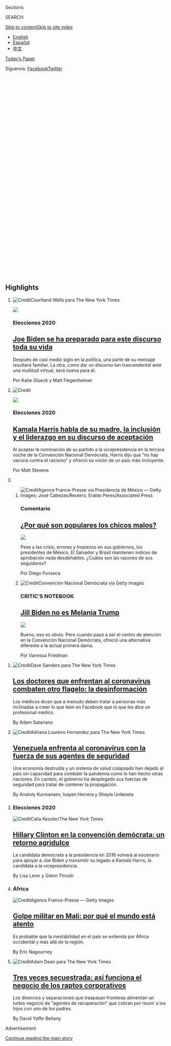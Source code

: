 <div id="app">

<div>

<div class="NYTAppHideMasthead css-1r6wvpq e1suatyy0">

<div class="section css-ui9rw0 e1suatyy2">

<div class="css-11hrj97 er09x8g0">

<div class="css-6n7j50">

</div>

<span class="css-1dv1kvn">Sections</span>

<div class="css-10488qs">

<span class="css-1dv1kvn">SEARCH</span>

</div>

[Skip to content](#site-content)[Skip to site
index](#site-index)

</div>

<div class="css-8xdxq2 e1huz5gh0">

</div>

<div class="css-8pe5zk">

  - [English](/)
  - [Español](https://www.nytimes3xbfgragh.onion/es/)
  - [中文](https://cn.nytimes3xbfgragh.onion)

</div>

</div>

<div id="masthead-bar-one" class="section hasLinks css-sxh6us e1csuq9d3">

<div class="css-4xv533 e1csuq9d0">

</div>

<div class="css-1uqjmks e1csuq9d1">

</div>

<div class="css-9e9ivx">

[](https://myaccount.nytimes3xbfgragh.onion/auth/login?response_type=cookie&client_id=vi)

</div>

<div class="css-1bvtpon e1csuq9d2">

[Today’s Paper](https://www.nytimes3xbfgragh.onion/section/todayspaper)

</div>

<div class="css-bfvq22 e1csuq9d4">

<div class="css-krcwou">

<span class="css-lmhjtr">Síguenos:
</span>[Facebook](https://www.facebookcorewwwi.onion/nytimeses/)[Twitter](https://twitter.com/nytimesES)

</div>

</div>

</div>

<div class="css-stscvm">

<div class="css-158f1cv" data-testid="masthead-desktop-logo">

</div>

</div>

<div class="css-wu78io">

</div>

<div class="css-1y7qxpi" data-aria-hidden="true" style="visibility:hidden">

<div class="css-1llhclm">

  - 
  - 
  - [World](https://www.nytimes3xbfgragh.onion/section/world)

  - [U.S.](https://www.nytimes3xbfgragh.onion/section/us)

  - [Politics](https://www.nytimes3xbfgragh.onion/section/politics)

  - [N.Y.](https://www.nytimes3xbfgragh.onion/section/nyregion)

  - [Business](https://www.nytimes3xbfgragh.onion/section/business)

  - [Opinion](https://www.nytimes3xbfgragh.onion/section/opinion)

  - [Tech](https://www.nytimes3xbfgragh.onion/section/technology)

  - [Science](https://www.nytimes3xbfgragh.onion/section/science)

  - [Health](https://www.nytimes3xbfgragh.onion/section/health)

  - [Sports](https://www.nytimes3xbfgragh.onion/section/sports)

  - [Arts](https://www.nytimes3xbfgragh.onion/section/arts)

  - [Books](https://www.nytimes3xbfgragh.onion/section/books)

  - [Style](https://www.nytimes3xbfgragh.onion/section/style)

  - [Food](https://www.nytimes3xbfgragh.onion/section/food)

  - [Travel](https://www.nytimes3xbfgragh.onion/section/travel)

  - [Magazine](https://www.nytimes3xbfgragh.onion/section/magazine)

  - [T Magazine](https://www.nytimes3xbfgragh.onion/section/t-magazine)

  - [Real
Estate](https://www.nytimes3xbfgragh.onion/section/realestate)

  - [Video](https://www.nytimes3xbfgragh.onion/video)

</div>

</div>

</div>

</div>

<div data-aria-hidden="false">

<div id="site-content" data-role="main">

<div class="css-1ffjgkm">

</div>

<div id="collection-espanol" class="section css-oji1ln e9abtgs0">

<div class="css-pjfx7q ekkqrpp0">

<div id="collection-highlights-container" class="section css-1dhf938 e46isfb1">

<div class="css-gfgt40 ekkqrpp1">

## Highlights

1.  ![<span class="css-1nk1g0h e1oaj3zl2"><span class="css-1dv1kvn">Credit</span>Courtland
    Wells para The New York
    Times</span>](https://static01.graylady3jvrrxbe.onion/images/2020/08/20/us/politics/20Orator-ES-00/20orator-01-videoLarge-v2.jpg)
    
    <div class="css-7l6h4f">
    
    <div class="css-1dqkjed">
    
    [![](https://static01.graylady3jvrrxbe.onion/images/2020/08/20/us/politics/20Orator-ES-00/20orator-01-thumbStandard.jpg)](/es/2020/08/20/espanol/estados-unidos/joe-biden-discurso.html)
    
    </div>
    
    ### Elecciones 2020
    
    ## [Joe Biden se ha preparado para este discurso toda su vida](/es/2020/08/20/espanol/estados-unidos/joe-biden-discurso.html)
    
    Después de casi medio siglo en la política, una parte de su mensaje
    resultará familiar. La otra, como dar un discurso tan trascendental
    ante una multitud virtual, será nueva para
    él.
    
    <span class="css-me3p27"></span><span class="css-1dydysp e4e4i5l3"></span><span class="css-9voj2j">Por
    <span class="css-1baulvz" itemprop="name">Katie Glueck</span> y
    <span class="css-1baulvz last-byline" itemprop="name">Matt
    Flegenheimer</span></span>
    
    </div>

2.  ![<span class="css-1nk1g0h e1oaj3zl2"><span class="css-1dv1kvn">Credit</span></span>](https://static01.graylady3jvrrxbe.onion/images/2020/08/19/us/politics/19breakouts-harris-speech/merlin_175923975_418ca67c-5137-495f-b111-cf67c26ea3c2-videoLarge.jpg)
    
    <div class="css-7l6h4f">
    
    <div class="css-1dqkjed">
    
    [![](https://static01.graylady3jvrrxbe.onion/images/2020/08/19/us/politics/19breakouts-harris-speech/19breakouts-harris-speech-thumbStandard.jpg)](/es/2020/08/20/espanol/estados-unidos/kamala-harris-discurso-completo.html)
    
    </div>
    
    ### Elecciones 2020
    
    ## [Kamala Harris habla de su madre, la inclusión y el liderazgo en su discurso de aceptación](/es/2020/08/20/espanol/estados-unidos/kamala-harris-discurso-completo.html)
    
    Al aceptar la nominación de su partido a la vicepresidencia en la
    tercera noche de la Convención Nacional Demócrata, Harris dijo que
    “no hay vacuna contra el racismo” y ofreció su visión de un país
    más
    incluyente.
    
    <span class="css-me3p27"></span><span class="css-1dydysp e4e4i5l3"></span><span class="css-9voj2j">Por
    <span class="css-1baulvz last-byline" itemprop="name">Matt
    Stevens</span></span>
    
    </div>

3.  1.  ![<span class="css-1nk1g0h e1oaj3zl2"><span class="css-1dv1kvn">Credit</span>Agence
        France-Presse vía Presidencia de México — Getty Images; José
        Cabezas/Reuters; Eraldo Peres/Associated
        Press</span>](https://static01.graylady3jvrrxbe.onion/images/2020/08/20/multimedia/20Fonseca-ES/20Fonseca-ES-videoLarge.jpg)
        
        <div class="css-7l6h4f">
        
        ### Comentario
        
        ## [¿Por qué son populares los chicos malos?](/es/2020/08/20/espanol/opinion/aprobacion-presidentes.html)
        
        <div class="css-ajkwsy">
        
        [![](https://static01.graylady3jvrrxbe.onion/images/2020/08/20/multimedia/20Fonseca-ES/20Fonseca-ES-thumbStandard.jpg)](/es/2020/08/20/espanol/opinion/aprobacion-presidentes.html)
        
        </div>
        
        Pese a las crisis, errores y tropiezos en sus gobiernos, los
        presidentes de México, El Salvador y Brasil mantienen índices de
        aprobación nada desdeñables. ¿Cuáles son las razones de sus
        seguidores?
        
        <span class="css-me3p27"></span><span class="css-1dydysp e4e4i5l3"></span><span class="css-9voj2j">Por
        <span class="css-1baulvz last-byline" itemprop="name">Diego
        Fonseca</span></span>
        
        </div>
    
    2.  ![<span class="css-1nk1g0h e1oaj3zl2"><span class="css-1dv1kvn">Credit</span>Convención
        Nacional Demócrata vía Getty
        Images</span>](https://static01.graylady3jvrrxbe.onion/images/2020/08/19/world/20Jill-Biden-ES-1/19dncfashion-1-videoLarge-v2.jpg)
        
        <div class="css-7l6h4f">
        
        ### CRITIC’S NOTEBOOK
        
        ## [Jill Biden no es Melania Trump](/es/2020/08/20/espanol/estilos-de-vida/jill-biden-melania-trump.html)
        
        <div class="css-ajkwsy">
        
        [![](https://static01.graylady3jvrrxbe.onion/images/2020/08/19/world/20Jill-Biden-ES-1/19dncfashion-1-thumbStandard.jpg)](/es/2020/08/20/espanol/estilos-de-vida/jill-biden-melania-trump.html)
        
        </div>
        
        Bueno, eso es obvio. Pero cuando pasó a ser el centro de
        atención en la Convención Nacional Demócrata, ofreció una
        alternativa diferente a la actual primera
        dama.
        
        <span class="css-me3p27"></span><span class="css-1dydysp e4e4i5l3"></span><span class="css-9voj2j">Por
        <span class="css-1baulvz last-byline" itemprop="name">Vanessa
        Friedman</span></span>
        
        </div>

</div>

<div class="css-1xdhyk6 e46isfb0">

<div class="css-zk12ih ef6si7p0">

1.  ![<span class="css-1hhnwbi e1oaj3zl2"><span class="css-1dv1kvn">Credit</span>Dave
    Sanders para The New York
    Times</span>](https://static01.graylady3jvrrxbe.onion/images/2020/08/18/business/19Doctores-informacion-ES-1/00virus-doctordisinfo1-videoLarge-v2.jpg)
    
    <div class="css-10wtrbd">
    
    ## [Los doctores que enfrentan al coronavirus combaten otro flagelo: la desinformación](/es/2020/08/20/espanol/ciencia-y-tecnologia/desinformacion-coronavirus.html)
    
    Los médicos dicen que a menudo deben tratar a personas más
    inclinadas a creer lo que leen en Facebook que lo que les dice un
    profesional
    médico.
    
    <span class="css-me3p27"></span><span class="css-1dydysp e4e4i5l3"></span><span class="css-9voj2j">By
    <span class="css-1baulvz last-byline" itemprop="name">Adam
    Satariano</span></span>
    
    </div>

2.  ![<span class="css-1hhnwbi e1oaj3zl2"><span class="css-1dv1kvn">Credit</span>Adriana
    Loureiro Fernandez para The New York
    Times</span>](https://static01.graylady3jvrrxbe.onion/images/2020/08/11/world/18venezuela-ES-00/merlin_175445121_e6ce25f8-bff5-4b9b-967e-0beb084f020f-videoLarge.jpg)
    
    <div class="css-10wtrbd">
    
    ## [Venezuela enfrenta al coronavirus con la fuerza de sus agentes de seguridad](/es/2020/08/19/espanol/america-latina/venezuela-represion-coronavirus.html)
    
    Una economía destruida y un sistema de salud colapsado han dejado al
    país sin capacidad para combatir la pandemia como lo han hecho otras
    naciones. En cambio, el gobierno ha desplegado sus fuerzas de
    seguridad para tratar de contener la
    propagación.
    
    <span class="css-me3p27"></span><span class="css-1dydysp e4e4i5l3"></span><span class="css-9voj2j">By
    <span class="css-1baulvz" itemprop="name">Anatoly Kurmanaev</span>,
    <span class="css-1baulvz" itemprop="name">Isayen Herrera</span> y
    <span class="css-1baulvz last-byline" itemprop="name">Sheyla
    Urdaneta</span></span>
    
    </div>

3.  ### Elecciones 2020
    
    ![<span class="css-1hhnwbi e1oaj3zl2"><span class="css-1dv1kvn">Credit</span>Calla
    Kessler/The New York
    Times</span>](https://static01.graylady3jvrrxbe.onion/images/2020/08/19/us/politics/19hillary-ES-1/merlin_163969284_d749be5e-1198-4347-bbd3-c8965926556d-videoLarge.jpg)
    
    <div class="css-10wtrbd">
    
    ## [Hillary Clinton en la convención demócrata: un retorno agridulce](/es/2020/08/19/espanol/estados-unidos/hillary-clinton-convencion.html)
    
    La candidata demócrata a la presidencia en 2016 volverá al escenario
    para apoyar a Joe Biden y transmitir su legado a Kamala Harris, la
    candidata a la
    vicepresidencia.
    
    <span class="css-me3p27"></span><span class="css-1dydysp e4e4i5l3"></span><span class="css-9voj2j">By
    <span class="css-1baulvz" itemprop="name">Lisa Lerer</span> y
    <span class="css-1baulvz last-byline" itemprop="name">Glenn
    Thrush</span></span>
    
    </div>

4.  ### África
    
    ![<span class="css-1hhnwbi e1oaj3zl2"><span class="css-1dv1kvn">Credit</span>Agence
    France-Presse — Getty
    Images</span>](https://static01.graylady3jvrrxbe.onion/images/2020/08/18/world/19mali-explainer-ES/merlin_175867842_31cff70a-fb10-417c-8b70-c76eb8360e59-videoLarge.jpg)
    
    <div class="css-10wtrbd">
    
    ## [Golpe militar en Mali: por qué el mundo está atento](/es/2020/08/19/espanol/mundo/mali-golpe-militar.html)
    
    Es probable que la inestabilidad en el país se extienda por África
    occidental y más allá de la
    región.
    
    <span class="css-me3p27"></span><span class="css-1dydysp e4e4i5l3"></span><span class="css-9voj2j">By
    <span class="css-1baulvz last-byline" itemprop="name">Eric
    Nagourney</span></span>
    
    </div>

5.  ![<span class="css-1hhnwbi e1oaj3zl2"><span class="css-1dv1kvn">Credit</span>Adam
    Dean para The New York
    Times</span>](https://static01.graylady3jvrrxbe.onion/images/2020/08/16/business/19childabduction-ES-00/merlin_173423802_937d8b04-bc73-45d5-b3d1-e8a1e9c6cc2d-videoLarge.jpg)
    
    <div class="css-10wtrbd">
    
    ## [Tres veces secuestrada: así funciona el negocio de los raptos corporativos](/es/2020/08/19/espanol/negocios/secuestros-internacionales-ninos-divorcio.html)
    
    Los divorcios y separaciones que traspasan fronteras alimentan un
    turbio negocio de “agentes de recuperación” que cobran por reunir a
    los hijos con uno de los
    padres.
    
    <span class="css-me3p27"></span><span class="css-1dydysp e4e4i5l3"></span><span class="css-9voj2j">By
    <span class="css-1baulvz last-byline" itemprop="name">David
    Yaffe-Bellany</span></span>
    
    </div>

</div>

</div>

</div>

<div id="mid1-wrapper" class="css-1mn4oms eaca97t0" type="rank">

<div id="mid1-slug" class="css-1tag3rd eaca97t1">

Advertisement

</div>

[Continue reading the main
story](#after-mid1)

<div id="mid1" class="ad mid1-wrapper" style="text-align:center;height:100%;display:block">

</div>

<div id="after-mid1">

</div>

</div>

<div class="section 5-band-intl-opinion css-1lg967b ep7jkp60">

## [Opinión](/es/section/opinion)

[Más en Opinión
    »](/es/section/opinion)

1.  ![<span class="css-3d70fe e1oaj3zl2"><span class="css-1dv1kvn">Credit</span>Juan
    Z Perini/EPA vía
    Shutterstock</span>](https://static01.graylady3jvrrxbe.onion/images/2020/08/17/multimedia/17Alvarado-ES-1/17Alvarado-ES-1-videoLarge.jpg)
    
    <div class="css-10wtrbd">
    
    ## <span class="css-1baulvz last-byline" itemprop="name">Sinar Alvarado</span>
    
    ## [Jubilar a un caudillo](/es/2020/08/17/espanol/opinion/alvaro-uribe-colombia.html)
    
    Álvaro Uribe, expresidente de Colombia, redefinió y casi monopolizó
    el poder desde 2002. Su detención es una oportunidad única para que
    ese país se desprenda del personalismo
    atávico.
    
    <span class="css-me3p27"></span><span class="css-1dydysp e4e4i5l3"></span><span class="css-9voj2j">By
    <span class="css-1baulvz last-byline" itemprop="name">Sinar
    Alvarado</span></span>
    
    </div>

2.  ![<span class="css-3d70fe e1oaj3zl2"><span class="css-1dv1kvn">Credit</span>María
    Hergueta</span>](https://static01.graylady3jvrrxbe.onion/images/2020/08/17/opinion/17lozano-illo/13lozano-illo-videoLarge.jpg)
    
    <div class="css-10wtrbd">
    
    ## <span class="css-1baulvz last-byline" itemprop="name">Isaac Lozano</span>
    
    ## [La educación a distancia es difícil. Pero que se mueran tus familiares es peor](/es/2020/08/17/espanol/opinion/covid-regreso-clases-estudiante.html)
    
    Soy un estudiante de bajos recursos en un apartamento lleno de gente
    y mi familia es vulnerable a la COVID-19. Los beneficios de regresar
    a la escuela no valen la pena si ponemos en riesgo nuestra
    salud.
    
    <span class="css-me3p27"></span><span class="css-1dydysp e4e4i5l3"></span><span class="css-9voj2j">By
    <span class="css-1baulvz last-byline" itemprop="name">Isaac
    Lozano</span></span>
    
    </div>

3.  ![<span class="css-3d70fe e1oaj3zl2"><span class="css-1dv1kvn">Credit</span>Adam
    Dean para The New York
    Times</span>](https://static01.graylady3jvrrxbe.onion/images/2020/08/16/multimedia/16Carrion-ES/merlin_171237588_d5c4befe-cee9-46b5-894c-457d1046f89d-videoLarge.jpg)
    
    <div class="css-10wtrbd">
    
    ## <span class="css-1baulvz last-byline" itemprop="name">Jorge Carrión</span>
    
    ## [Simbiosfera: hacia otro modo de entender lo humano](/es/2020/08/16/espanol/opinion/coronavirus-arte.html)
    
    La pandemia nos recordó que la Tierra no existe para ser el hotel de
    nuestras vacaciones. No debemos confundir el progreso humano con la
    explotación de los recursos naturales y para eso necesitamos más
    narradores del
    Antropoceno.
    
    <span class="css-me3p27"></span><span class="css-1dydysp e4e4i5l3"></span><span class="css-9voj2j">By
    <span class="css-1baulvz last-byline" itemprop="name">Jorge
    Carrión</span></span>
    
    </div>

4.  1.  ![<span class="css-3d70fe e1oaj3zl2"><span class="css-1dv1kvn">Credit</span>Pierre-Philippe
        Marcou/Agence France-Presse — Getty
        Images</span>](https://static01.graylady3jvrrxbe.onion/images/2020/08/13/opinion/13jimenez-ES/13jimenez-videoLarge.jpg)
        
        <div class="css-10wtrbd">
        
        ## <span class="css-1baulvz last-byline" itemprop="name">David Jiménez</span>
        
        ## [El rey iba desnudo y España miró a otro lado](/es/2020/08/13/espanol/opinion/rey-juan-carlos-exilio-corrupcion.html)
        
        Una cultura de pleitesía desfasada, pero todavía vigente,
        permitió a Juan Carlos I convertirse en el millonario lobista de
        las dictaduras árabes y ocultar su fortuna durante décadas. Solo
        una reforma profunda puede rescatar a la monarquía de su peor
        crisis.
        
        <span class="css-me3p27"></span><span class="css-1dydysp e4e4i5l3"></span><span class="css-9voj2j">By
        <span class="css-1baulvz last-byline" itemprop="name">David
        Jiménez</span></span>
        
        </div>
    
    2.  ![<span class="css-3d70fe e1oaj3zl2"><span class="css-1dv1kvn">Credit</span>Ilustración
        de The New York Times; fotografía de la Convención Nacional
        Demócrata vía Associated
        Press</span>](https://static01.graylady3jvrrxbe.onion/images/2020/08/18/opinion/19Bruni-ES/18bruni1-videoLarge.jpg)
        
        <div class="css-10wtrbd">
        
        ## <span class="css-1baulvz last-byline" itemprop="name">Frank Bruni</span>
        
        ## [Michelle Obama nos mostró cuál es nuestra mejor esperanza](/es/2020/08/19/espanol/opinion/michelle-obama-discurso.html)
        
        En Estados Unidos puedes “odiar la política”, pero no puedes
        quedarte fuera de estas
        elecciones.
        
        <span class="css-me3p27"></span><span class="css-1dydysp e4e4i5l3"></span><span class="css-9voj2j">By
        <span class="css-1baulvz last-byline" itemprop="name">Frank
        Bruni</span></span>
        
        </div>

</div>

<div class="section css-1lg967b ep7jkp60">

## [Elecciones 2020 Estados Unidos](#)

1.  ![<span class="css-1hhnwbi e1oaj3zl2"><span class="css-1dv1kvn">Credit</span>Doug
    Mills/The New York
    Times</span>](https://static01.graylady3jvrrxbe.onion/images/2020/08/12/us/politics/13TRUMP-HARRIS-ES/12dc-memo1-videoLarge.jpg)
    
    <div class="css-10wtrbd">
    
    ## [Lo que Trump dice sobre Kamala Harris ilustra cómo ve a las mujeres: son ‘desagradables’ o amas de casa](/es/2020/08/14/espanol/mundo/trump-kamala-harris.html)
    
    Cuando Harris se unió a la candidatura demócrata, el presidente no
    perdió el tiempo llamándola “desagradable” y alabando al “ama de
    casa de los suburbios” que, según dice, votará por él. Sus puntos de
    vista están fuera de sintonía con la
    realidad.
    
    <span class="css-me3p27"></span><span class="css-1dydysp e4e4i5l3"></span><span class="css-9voj2j">By
    <span class="css-1baulvz last-byline" itemprop="name">Katie
    Rogers</span></span>
    
    </div>

2.  ![<span class="css-1hhnwbi e1oaj3zl2"><span class="css-1dv1kvn">Credit</span>Daniel
    Acker para The New York
    Times</span>](https://static01.graylady3jvrrxbe.onion/images/2020/08/11/us/politics/12vp-bio-ES-1/11VP-whois-videoLarge-v2.jpg)
    
    <div class="css-10wtrbd">
    
    ## [¿Quién es Kamala Harris, la selección para vicepresidenta de Joe Biden?](/es/2020/08/12/espanol/estados-unidos/quien-es-kamala-harris-vicepresidenta.html)
    
    Un recorrido por los momentos clave de la carrera de la senadora de
    California, la primera mujer negra y la primera persona de
    ascendencia asiática en unirse a la fórmula electoral para la
    presidencia de uno de los dos partidos principales de Estados
    Unidos.
    
    <span class="css-me3p27"></span><span class="css-1dydysp e4e4i5l3"></span><span class="css-9voj2j">By
    <span class="css-1baulvz" itemprop="name">Maggie Astor</span> y
    <span class="css-1baulvz last-byline" itemprop="name">Sydney
    Ember</span></span>
    
    </div>

3.  ![<span class="css-1hhnwbi e1oaj3zl2"><span class="css-1dv1kvn">Credit</span>Erin
    Schaff/The New York
    Times</span>](https://static01.graylady3jvrrxbe.onion/images/2019/09/10/us/politics/10-biden-candidatepage/10-biden-candidatepage-videoLarge.jpg)
    
    <div class="css-10wtrbd">
    
    ## [Joe Biden: Quién es y qué representa](/es/interactive/2020/espanol/estados-unidos/joe-biden-elecciones.html)
    
    El exvicepresidente, ahora virtual nominado del Partido Demócrata,
    dice que puede construir sobre el legado de Obama y unir a Estados
    Unidos en un momento
    desafiante.
    
    <span class="css-me3p27"></span><span class="css-1dydysp e4e4i5l3"></span><span class="css-9voj2j">Por
    <span class="css-1baulvz last-byline" itemprop="name">Katie
    Glueck</span></span>
    
    </div>

4.  ![<span class="css-1hhnwbi e1oaj3zl2"><span class="css-1dv1kvn">Credit</span>Bettmann
    Archive/Getty
    Images</span>](https://static01.graylady3jvrrxbe.onion/images/2020/08/03/opinion/03Keyssar-ES-1/03keyssarWeb-videoLarge.jpg)
    
    <div class="css-10wtrbd">
    
    ## [El Colegio Electoral de Estados Unidos: la poco conocida historia que explica su vigencia](/es/2020/08/03/espanol/opinion/colegio-electoral-estados-unidos.html)
    
    Aunque ha habido intentos recurrentes de reformar el complejo método
    de elegir presidentes en ese país, las políticas raciales han tenido
    un lugar protagónico en impedir
    cambios.
    
    <span class="css-me3p27"></span><span class="css-1dydysp e4e4i5l3"></span><span class="css-9voj2j">By
    <span class="css-1baulvz last-byline" itemprop="name">Alexander
    Keyssar</span></span>
    
    </div>

5.  ![<span class="css-1hhnwbi e1oaj3zl2"><span class="css-1dv1kvn">Credit</span>Doug
    Mills/The New York
    Times</span>](https://static01.graylady3jvrrxbe.onion/images/2020/04/27/us/politics/00-trump-cand-page/00-trump-cand-page-mediumThreeByTwo440.jpg)
    
    <div class="css-10wtrbd">
    
    ## [Donald Trump: Quién es y qué representa](/es/interactive/2020/espanol/estados-unidos/donald-trump-elecciones.html)
    
    El presidente número 45 de Estados Unidos, un líder profundamente
    divisivo, se postuló para la reelección con una plataforma basada en
    la inmigración, el comercio y la economía. Después llegó la crisis
    del
    coronavirus.
    
    <span class="css-me3p27"></span><span class="css-1dydysp e4e4i5l3"></span><span class="css-9voj2j">Por
    <span class="css-1baulvz last-byline" itemprop="name">Annie
    Karni</span></span>
    
    </div>

</div>

<div id="mid2-wrapper" class="css-1mn4oms eaca97t0" type="rank">

<div id="mid2-slug" class="css-1tag3rd eaca97t1">

Advertisement

</div>

[Continue reading the main
story](#after-mid2)

<div id="mid2" class="ad mid2-wrapper" style="text-align:center;height:100%;display:block">

</div>

<div id="after-mid2">

</div>

</div>

<div class="section css-1lg967b ep7jkp60">

## [El brote de Coronavirus](#)

1.  ![<span class="css-1hhnwbi e1oaj3zl2"><span class="css-1dv1kvn">Credit</span></span>](https://static01.graylady3jvrrxbe.onion/images/2020/08/06/us/covid-19-sintomas-ES-promo-1596751696581/covid-19-sintomas-ES-promo-1596751696581-videoLarge-v2.jpg)
    
    <div class="css-10wtrbd">
    
    ## [¿Tengo síntomas de COVID-19?](/es/interactive/2020/08/06/espanol/ciencia-y-tecnologia/tengo-covid-19-sintomas.html)
    
    Ahora cada tos, estornudo o jaqueca te hace dudar: ¿será
    coronavirus? Esta guía te ayudará a comprender los
    síntomas.
    
    <span class="css-me3p27"></span><span class="css-1dydysp e4e4i5l3"></span><span class="css-9voj2j">Por
    <span class="css-1baulvz" itemprop="name">Tara Parker-Pope</span> y
    <span class="css-1baulvz last-byline" itemprop="name">Mika
    Gröndahl</span></span>
    
    </div>

2.  ![<span class="css-1hhnwbi e1oaj3zl2"><span class="css-1dv1kvn">Credit</span></span>](https://static01.graylady3jvrrxbe.onion/images/2020/07/10/us/coronavirus-en-estados-unidos-promo-1594392397567/coronavirus-en-estados-unidos-promo-1594392397567-videoLarge-v5.png)
    
    <div class="css-10wtrbd">
    
    ## [Mapa de coronavirus en Estados Unidos](/es/interactive/2020/espanol/mundo/coronavirus-en-estados-unidos.html)
    
    Un mapa detallado muestra la dimensión del brote de coronavirus con
    tablas y gráficos de la cantidad de fallecimientos y
    casos.
    
    <span class="css-me3p27"></span><span class="css-1dydysp e4e4i5l3"></span><span class="css-9voj2j">Por
    <span class="css-1baulvz last-byline" itemprop="name">The New York
    Times</span></span>
    
    </div>

3.  ![<span class="css-1hhnwbi e1oaj3zl2"><span class="css-1dv1kvn">Credit</span></span>](https://static01.graylady3jvrrxbe.onion/images/2020/06/29/us/coronavirus-en-mexico-promo-1593465654860/coronavirus-en-mexico-promo-1593465654860-videoLarge-v4.png)
    
    <div class="css-10wtrbd">
    
    ## [Mapa de coronavirus en México](/es/interactive/2020/espanol/america-latina/coronavirus-en-mexico.html)
    
    Un mapa detallado muestra la dimensión del brote de coronavirus con
    tablas y gráficos de la cantidad de fallecimientos y
    casos.
    
    <span class="css-me3p27"></span><span class="css-1dydysp e4e4i5l3"></span><span class="css-9voj2j">Por
    <span class="css-1baulvz last-byline" itemprop="name">The New York
    Times</span></span>
    
    </div>

4.  ![<span class="css-1hhnwbi e1oaj3zl2"><span class="css-1dv1kvn">Credit</span></span>](https://static01.graylady3jvrrxbe.onion/images/2020/07/16/science/coronavirus-tratamientos-curas-1594920159701/coronavirus-tratamientos-curas-1594920159701-videoLarge-v6.png)
    
    <div class="css-10wtrbd">
    
    ## [Tratamientos y medicamentos para el coronavirus: monitoreo de efectividad](/es/interactive/2020/science/coronavirus-tratamientos-curas.html)
    
    Una lista actualizada de tratamientos potenciales para la
    COVID-19.
    
    <span class="css-me3p27"></span><span class="css-1dydysp e4e4i5l3"></span><span class="css-9voj2j">Por
    <span class="css-1baulvz" itemprop="name">Jonathan Corum</span>,
    <span class="css-1baulvz" itemprop="name">Katherine J. Wu</span> y
    <span class="css-1baulvz last-byline" itemprop="name">Carl
    Zimmer</span></span>
    
    </div>

5.  ![<span class="css-1hhnwbi e1oaj3zl2"><span class="css-1dv1kvn">Credit</span>Samuel
    Aranda para The New York
    Times</span>](https://static01.graylady3jvrrxbe.onion/images/2020/04/07/well/18Tela-mascarillas-ES-1/merlin_171114456_5475c3c0-a60f-4ab5-b7c7-6d2cdfc5e6a1-videoLarge.jpg)
    
    <div class="css-10wtrbd">
    
    ## [¿Cuál es el mejor material para un cubrebocas?](/es/2020/04/18/espanol/material-mascarillas-virus.html)
    
    Los científicos han probado artículos de uso diario para encontrar
    la mejor opción que nos proteja contra el coronavirus. Fundas de
    almohadas, franela y bolsas de aspiradora plegadas estilo origami
    son algunas
    candidatas.
    
    <span class="css-me3p27"></span><span class="css-1dydysp e4e4i5l3"></span><span class="css-9voj2j">By
    <span class="css-1baulvz last-byline" itemprop="name">Tara
    Parker-Pope</span></span>
    
    </div>

</div>

</div>

<div class="css-7uvy9 e1o5byef0">

<div class="css-15cbhtu">

  - [Lo más reciente](#stream-panel)
  - <span class="css-6n7j50">Buscar</span>
    <div class="control">
    <div class="label-container css-1dv1kvn">
    Buscar
    </div>
    <div class="css-wm4t3d">
    **<span id="clear-search-input" class="css-1dv1kvn">Clear this text
    input</span>
    </div>
    </div>
    <span class="css-1iovbfw"></span>

<div id="stream-panel" class="section css-1tsihup e1jz0cab1">

<div class="css-13mho3u">

1.  
    
    <div class="css-1cp3ece">
    
    <div class="css-1l4spti">
    
    [](/es/2020/08/21/espanol/mundo/banos-transparentes-japon.html)
    
    <div class="css-79elbk">
    
    ![](https://static01.graylady3jvrrxbe.onion/images/2020/08/19/world/21Japon-WC-ES-1/19japan-toilet-1-thumbWide.jpg?quality=75&auto=webp&disable=upscale)
    
    </div>
    
    ## Tokio inauguró nuevos baños públicos. Y son transparentes
    
    Un arquitecto ganador del Premio Pritzker diseñó baños en parques
    públicos con un “vidrio inteligente” para disipar los temores sobre
    la seguridad e higiene.
    
    <div class="css-1nqbnmb ea5icrr0">
    
    Por <span class="css-1n7hynb">Tiffany May</span>
    
    </div>
    
    <div class="css-185051n">
    
    [Read in
    English](https://www.nytimes3xbfgragh.onion/2020/08/19/world/asia/japan-transparent-toilets.html "Read in English")
    
    </div>
    
    </div>
    
    <div class="css-1kjito4 e1xfvim33">
    
    </div>
    
    </div>

2.  
    
    <div class="css-1cp3ece">
    
    <div class="css-1l4spti">
    
    [](/es/article/voto-por-correo.html)
    
    <div class="css-79elbk">
    
    ![](https://static01.graylady3jvrrxbe.onion/images/2020/08/17/multimedia/19xp-mailvoting-ES-01/merlin_175583760_8febfdd0-2167-4bf8-be65-9e7adf3477de-thumbWide.jpg?quality=75&auto=webp&disable=upscale)
    
    </div>
    
    ### <span class="css-m70j1g">Elecciones 2020</span>
    
    ## Cómo funciona la votación por correo
    
    El voto postal ha sido parte de las elecciones estadounidenses desde
    hace más de un siglo, y los expertos dicen que las acusaciones del
    presidente Trump de fraude generalizado son infundadas.
    
    <div class="css-1nqbnmb ea5icrr0">
    
    Por <span class="css-1n7hynb">Alan Yuhas</span>
    
    </div>
    
    <div class="css-185051n">
    
    [Read in
    English](https://www.nytimes3xbfgragh.onion/article/Vote-by-mail.html "Read in English")
    
    </div>
    
    </div>
    
    <div class="css-1kjito4 e1xfvim33">
    
    </div>
    
    </div>

3.  
    
    <div class="css-1cp3ece">
    
    <div class="css-1l4spti">
    
    [](/es/2020/08/19/espanol/estados-unidos/joe-biden-nominacion-guardia-seguridad.html)
    
    <div class="css-79elbk">
    
    ![](https://static01.graylady3jvrrxbe.onion/images/2020/08/18/us/politics/18breakout-guard-ES/18breakout-guard-thumbWide.jpg?quality=75&auto=webp&disable=upscale)
    
    </div>
    
    ### <span class="css-m70j1g">Elecciones 2020</span>
    
    ## El encuentro de una guardia de seguridad con Biden se hizo viral. El martes ella ayudó a nominarlo
    
    Un encuentro casual en un ascensor mostró la soltura del candidato
    con una seguidora, lo que resonó en redes sociales.
    
    <div class="css-1nqbnmb ea5icrr0">
    
    Por <span class="css-1n7hynb">Michael M. Grynbaum</span>
    
    </div>
    
    <div class="css-185051n">
    
    [Read in
    English](https://www.nytimes3xbfgragh.onion/2020/08/18/us/politics/nyt-security-guard-joe-biden-nomination.html "Read in English")
    
    </div>
    
    </div>
    
    <div class="css-1kjito4 e1xfvim33">
    
    </div>
    
    </div>

4.  
    
    <div class="css-1cp3ece">
    
    <div class="css-1l4spti">
    
    [](/es/2020/08/18/espanol/ciencia-y-tecnologia/inmunidad-rebano-coronavirus.html)
    
    <div class="css-79elbk">
    
    ![](https://static01.graylady3jvrrxbe.onion/images/2020/08/18/science/18virus-herdimmunity-ES-00/00VIRUS-HERDIMMUNITY1-thumbWide.jpg?quality=75&auto=webp&disable=upscale)
    
    </div>
    
    ## ¿Y si la ‘inmunidad de rebaño’ estuviera más cerca de lo que los científicos pensaban?
    
    Tal vez sea el acertijo matemático más importante del mundo ahora:
    cuántas personas deben ser inmunes en una comunidad antes de que el
    coronavirus desaparezca ahí. Los investigadores intentan
    averiguarlo.
    
    <div class="css-1nqbnmb ea5icrr0">
    
    Por <span class="css-1n7hynb">Apoorva Mandavilli</span>
    
    </div>
    
    <div class="css-185051n">
    
    [Read in
    English](https://www.nytimes3xbfgragh.onion/2020/08/17/health/coronavirus-herd-immunity.html "Read in English")
    
    </div>
    
    </div>
    
    <div class="css-1kjito4 e1xfvim33">
    
    </div>
    
    </div>

5.  
    
    <div class="css-1cp3ece">
    
    <div class="css-1l4spti">
    
    [](/es/2020/08/18/espanol/america-latina/escuela-frontera-mexico.html)
    
    <div class="css-79elbk">
    
    ![](https://static01.graylady3jvrrxbe.onion/images/2020/08/18/multimedia/18borderschools-ES-00/merlin_175763541_5bd3b445-6b29-48c7-94e0-58947723d57a-thumbWide.jpg?quality=75&auto=webp&disable=upscale)
    
    </div>
    
    ## Una escuela temporal para los niños en busca de asilo
    
    Los esfuerzos por educar a los niños en la frontera entre México y
    Estados Unidos se han visto frustrados por la pandemia. Unos
    voluntarios están llenando ese vacío.
    
    <div class="css-1nqbnmb ea5icrr0">
    
    Por <span class="css-1n7hynb">Myriam Vidal Valero <span>y</span>
    Rodrigo Pérez Ortega</span>
    
    </div>
    
    <div class="css-185051n">
    
    [Read in
    English](https://www.nytimes3xbfgragh.onion/2020/08/18/parenting/migrant-children-school-border.html "Read in English")
    
    </div>
    
    </div>
    
    <div class="css-1kjito4 e1xfvim33">
    
    </div>
    
    </div>

6.  
    
    <div class="css-1cp3ece">
    
    <div class="css-1l4spti">
    
    [](/es/2020/08/18/espanol/estilos-de-vida/prueba-rapida-coronavirus.html)
    
    <div class="css-79elbk">
    
    ![](https://static01.graylady3jvrrxbe.onion/images/2020/08/16/fashion/18Pruebas-fiestas-ES-1/15rapidtesting-parties-martini-thumbWide.jpg?quality=75&auto=webp&disable=upscale)
    
    </div>
    
    ## Pruebas rápidas a voluntad para invitados VIP
    
    Decididos a continuar con las fiestas y eventos durante el verano,
    algunos anfitriones ofrecen pruebas rápidas del coronavirus a los
    invitados. Pero esta medida no es una garantía de seguridad,
    advierten los expertos.
    
    <div class="css-1nqbnmb ea5icrr0">
    
    Por <span class="css-1n7hynb">Alyson Krueger</span>
    
    </div>
    
    <div class="css-185051n">
    
    [Read in
    English](https://www.nytimes3xbfgragh.onion/2020/08/16/style/does-rapid-covid-testing-work-weddings-parties.html "Read in English")
    
    </div>
    
    </div>
    
    <div class="css-1kjito4 e1xfvim33">
    
    </div>
    
    </div>

7.  
    
    <div class="css-1cp3ece">
    
    <div class="css-1l4spti">
    
    [](/es/2020/08/18/espanol/estados-unidos/horario-cnd-convencion-democrata.html)
    
    <div class="css-79elbk">
    
    ![](https://static01.graylady3jvrrxbe.onion/images/2020/08/18/us/politics/18howtowatch-ES/18howtowatch-thumbWide.jpg?quality=75&auto=webp&disable=upscale)
    
    </div>
    
    ### <span class="css-m70j1g">Elecciones 2020</span>
    
    ## Cómo ver la Convención Nacional Demócrata
    
    Jill Biden y Bill Clinton encabezan la segunda noche de la
    convención el martes.
    
    <div class="css-1nqbnmb ea5icrr0">
    
    Por <span class="css-1n7hynb">Maggie Astor</span>
    
    </div>
    
    <div class="css-185051n">
    
    [Read in
    English](https://www.nytimes3xbfgragh.onion/2020/08/18/us/politics/speakers-dnc-schedule.html "Read in English")
    
    </div>
    
    </div>
    
    <div class="css-1kjito4 e1xfvim33">
    
    </div>
    
    </div>

8.  
    
    <div class="css-1cp3ece">
    
    <div class="css-1l4spti">
    
    [](/es/2020/08/18/espanol/aprendo-en-casa-coronavirus.html)
    
    <div class="css-79elbk">
    
    ![](https://static01.graylady3jvrrxbe.onion/images/2020/08/11/science/13Aerosoles-ES-2/merlin_175191180_7a68c733-2ab9-4930-8504-957fdb8018d1-thumbWide.jpg?quality=75&auto=webp&disable=upscale)
    
    </div>
    
    ### <span class="css-m70j1g">El Times</span>
    
    ## Los profesores en horario estelar
    
    Los desafíos de la educación a distancia, el ocaso del Barcelona y
    la jubilación de un caudillo
    latinoamericano.
    
    <div class="css-1nqbnmb ea5icrr0">
    
    </div>
    
    </div>
    
    <div class="css-1kjito4 e1xfvim33">
    
    </div>
    
    </div>

9.  
    
    <div class="css-1cp3ece">
    
    <div class="css-1l4spti">
    
    [](/es/2020/08/17/espanol/america-latina/vacuna-coronavirus-brasil.html)
    
    <div class="css-79elbk">
    
    ![](https://static01.graylady3jvrrxbe.onion/images/2020/08/16/world/17Brazil-vac-ES-00/merlin_175106148_7983adc4-cfe5-443f-9c34-7dab22b57205-thumbWide.jpg?quality=75&auto=webp&disable=upscale)
    
    </div>
    
    ### <span class="css-m70j1g">América del Sur</span>
    
    ## Brasil es el laboratorio ideal para buscar la vacuna contra el coronavirus
    
    El contagio generalizado, una amplia reserva nacional de científicos
    y una sólida infraestructura de fabricación de inmunizaciones han
    convertido al país en un actor importante en la búsqueda de una
    vacuna.
    
    <div class="css-1nqbnmb ea5icrr0">
    
    Por <span class="css-1n7hynb">Manuela Andreoni <span>y</span>
    Ernesto Londoño</span>
    
    </div>
    
    <div class="css-185051n">
    
    [Read in
    English](https://www.nytimes3xbfgragh.onion/2020/08/15/world/americas/brazil-coronavirus-vaccine.html "Read in English")
    
    </div>
    
    </div>
    
    <div class="css-1kjito4 e1xfvim33">
    
    </div>
    
    </div>

10. 
    
    <div class="css-1cp3ece">
    
    <div class="css-1l4spti">
    
    [](/es/2020/08/17/espanol/educacion-television.html)
    
    <div class="css-79elbk">
    
    ![](https://static01.graylady3jvrrxbe.onion/images/2020/08/13/world/00virusTV-schools-ES-00/00Virus-TVSchools-thumbWide.jpg?quality=75&auto=webp&disable=upscale)
    
    </div>
    
    ## La educación por televisión vive un auge por la pandemia del coronavirus
    
    En las regiones donde el acceso a internet es limitado se está
    recurriendo a tecnología menos actual para llegar a los estudiantes.
    Esa opción de educación remota también podría ser útil en los países
    más ricos que se han centrado en las clases en línea.
    
    <div class="css-1nqbnmb ea5icrr0">
    
    Por <span class="css-1n7hynb">Benjamin Mueller <span>y</span> Mitra
    Taj</span>
    
    </div>
    
    <div class="css-185051n">
    
    [Read in
    English](https://www.nytimes3xbfgragh.onion/2020/08/17/world/coronavirus-television-schools.html "Read in English")
    
    </div>
    
    </div>
    
    <div class="css-1kjito4 e1xfvim33">
    
    </div>
    
    </div>

<div class="css-13mho3u">

<div class="css-1t62hi8">

<div class="css-1stvaey">

Ver
más

<div>

<div style="border:0;clip:rect(0 0 0 0);height:1px;margin:-1px;overflow:hidden;white-space:nowrap;padding:0;width:1px;position:absolute" data-role="log" data-aria-live="assertive">

</div>

<div style="border:0;clip:rect(0 0 0 0);height:1px;margin:-1px;overflow:hidden;white-space:nowrap;padding:0;width:1px;position:absolute" data-role="log" data-aria-live="assertive">

</div>

<div style="border:0;clip:rect(0 0 0 0);height:1px;margin:-1px;overflow:hidden;white-space:nowrap;padding:0;width:1px;position:absolute" data-role="log" data-aria-live="polite">

</div>

<div style="border:0;clip:rect(0 0 0 0);height:1px;margin:-1px;overflow:hidden;white-space:nowrap;padding:0;width:1px;position:absolute" data-role="log" data-aria-live="polite">

</div>

</div>

</div>

</div>

</div>

</div>

<div class="css-g6hk37 supplemental">

<div id="mid3-wrapper" class="css-10wkyv7 eaca97t0" type="lede">

<div id="mid3-slug" class="css-1tag3rd eaca97t1">

Advertisement

</div>

[Continue reading the main
story](#after-mid3)

<div id="mid3" class="ad mid3-wrapper" style="text-align:center;height:100%;display:block;min-height:250px">

</div>

<div id="after-mid3">

</div>

</div>

<div id="mktg-wrapper" class="css-oxle51 eaca97t0" type="mktg">

<div id="mktg-slug" class="css-1tag3rd eaca97t1">

Advertisement

</div>

[Continue reading the main
story](#after-mktg)

<div id="mktg" class="ad mktg-wrapper" style="text-align:center;height:100%;display:block">

</div>

<div id="after-mktg">

</div>

</div>

</div>

</div>

</div>

</div>

</div>

</div>

## Site Index

<div>

</div>

## Site Information Navigation

  - [© <span>2020</span> <span>The New York Times
    Company</span>](https://help.nytimes3xbfgragh.onion/hc/en-us/articles/115014792127-Copyright-notice)

<!-- end list -->

  - [NYTCo](https://www.nytco.com/)
  - [Contact
    Us](https://help.nytimes3xbfgragh.onion/hc/en-us/articles/115015385887-Contact-Us)
  - [Work with us](https://www.nytco.com/careers/)
  - [Advertise](https://nytmediakit.com/)
  - [T Brand Studio](http://www.tbrandstudio.com/)
  - [Your Ad
    Choices](https://www.nytimes3xbfgragh.onion/privacy/cookie-policy#how-do-i-manage-trackers)
  - [Privacy](https://www.nytimes3xbfgragh.onion/privacy)
  - [Terms of
    Service](https://help.nytimes3xbfgragh.onion/hc/en-us/articles/115014893428-Terms-of-service)
  - [Terms of
    Sale](https://help.nytimes3xbfgragh.onion/hc/en-us/articles/115014893968-Terms-of-sale)
  - [Site
    Map](https://spiderbites.nytimes3xbfgragh.onion)
  - [Help](https://help.nytimes3xbfgragh.onion/hc/en-us)
  - [Subscriptions](https://www.nytimes3xbfgragh.onion/subscription?campaignId=37WXW)

</div>

</div>
